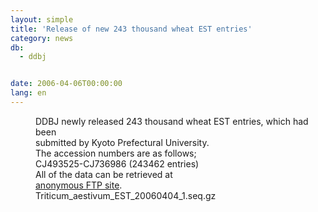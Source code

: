 ```yaml
---
layout: simple
title: 'Release of new 243 thousand wheat EST entries'
category: news
db:
  - ddbj


date: 2006-04-06T00:00:00
lang: en
---
```


<dd>DDBJ newly released 243 thousand wheat EST entries, which had been<br> submitted by Kyoto Prefectural University.<br> The accession numbers are as follows;
<dd>CJ493525-CJ736986 (243462 entries)
<dd>All of the data can be retrieved at<br> <a href="ftp://ftp.ddbj.nig.ac.jp/ddbj_database/mass/Triticum_aestivum_EST">anonymous FTP site</a>.
<dd>Triticum_aestivum_EST_20060404_1.seq.gz</dd>
</dd>
</dd>
</dd>

